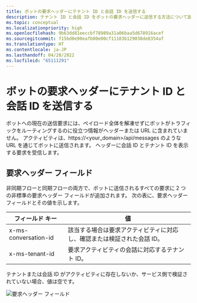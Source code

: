 ```yaml
---
title: ボットの要求ヘッダーにテナント ID と会話 ID を送信する
description: テナント ID と会話 ID をボットの要求ヘッダーに送信する方法について説明します。
ms.topic: conceptual
ms.localizationpriority: high
ms.openlocfilehash: 9b63dd81eeccbf78989a31a06baa5d678916acef
ms.sourcegitcommit: f15bd0e90eafb00e00cf11183b129038de8354af
ms.translationtype: HT
ms.contentlocale: ja-JP
ms.lasthandoff: 04/28/2022
ms.locfileid: "65111291"
---
```

# <a name="send-tenant-id-and-conversation-id-to-the-request-headers-of-the-bot"></a>ボットの要求ヘッダーにテナント ID と会話 ID を送信する

ボットへの現在の送信要求には、ペイロード全体を解凍せずにボットがトラフィックをルーティングするのに役立つ情報がヘッダーまたは URL に含まれていません。 アクティビティは、https://<your_domain>/api/messages のような URL を通じてボットに送信されます。 ヘッダーに会話 ID とテナント ID を表示する要求を受信します。

## <a name="request-header-fields"></a>要求ヘッダー フィールド

非同期フローと同期フローの両方で、ボットに送信されるすべての要求に 2 つの非標準の要求ヘッダー フィールドが追加されます。 次の表に、要求ヘッダー フィールドとその値を示します。

| フィールド キー | 値 |
|----------------|-----------------|
| x-ms-conversation-id | 該当する場合は要求アクティビティに対応し、確認または検証された会話 ID。 |
| x-ms-tenant-id | 要求アクティビティの会話に対応するテナント ID。 |

テナントまたは会話 ID がアクティビティに存在しないか、サービス側で検証されていない場合、値は空です。

![要求ヘッダー フィールド](~/assets/images/bots/requestheaderfields.png)
